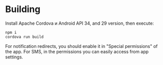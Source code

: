 # Building
Install Apache Cordova и Android API 34, and 29 version, then execute:
```
npm i
cordova run build
```

For notification redirects, you should enable it in "Special permissions" of the app.
For SMS, in the permissions you can easily access from app settings.
